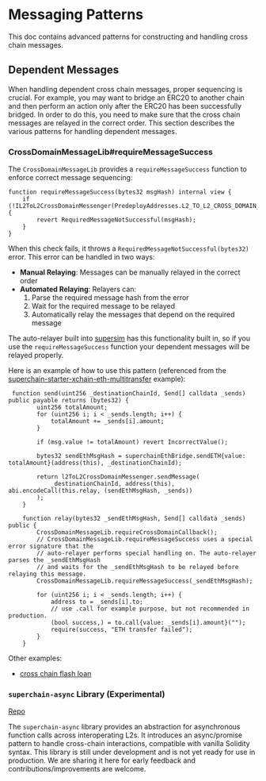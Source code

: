 # Messaging Patterns

This doc contains advanced patterns for constructing and handling cross chain messages.

## Dependent Messages

When handling dependent cross chain messages, proper sequencing is crucial. For example, you may want to bridge an ERC20 to another chain and then perform an action only after the ERC20 has been successfully bridged. In order to do this, you need to make sure that the cross chain messages are relayed in the correct order. This section describes the various patterns for handling dependent messages.

### CrossDomainMessageLib#requireMessageSuccess

The `CrossDomainMessageLib` provides a `requireMessageSuccess` function to enforce correct message sequencing:

```solidity
function requireMessageSuccess(bytes32 msgHash) internal view {
    if (!IL2ToL2CrossDomainMessenger(PredeployAddresses.L2_TO_L2_CROSS_DOMAIN_MESSENGER).successfulMessages(msgHash)) {
        revert RequiredMessageNotSuccessful(msgHash);
    }
}
```

When this check fails, it throws a `RequiredMessageNotSuccessful(bytes32)` error. This error can be handled in two ways:

- **Manual Relaying**: Messages can be manually relayed in the correct order
- **Automated Relaying**: Relayers can:
   1. Parse the required message hash from the error
   2. Wait for the required message to be relayed
   3. Automatically relay the messages that depend on the required message

The auto-relayer built into [supersim](https://github.com/ethereum-optimism/supersim) has this functionality built in, so if you use the `requireMessageSuccess` function your dependent messages will be relayed properly.

Here is an example of how to use this pattern (referenced from the [superchain-starter-xchain-eth-multitransfer](https://github.com/ethereum-optimism/superchain-starter-xchain-eth-multitransfer/blob/main/contracts/src/CrossChainETHMultitransfer.sol) example):

```solidity
 function send(uint256 _destinationChainId, Send[] calldata _sends) public payable returns (bytes32) {
        uint256 totalAmount;
        for (uint256 i; i < _sends.length; i++) {
            totalAmount += _sends[i].amount;
        }

        if (msg.value != totalAmount) revert IncorrectValue();

        bytes32 sendEthMsgHash = superchainEthBridge.sendETH{value: totalAmount}(address(this), _destinationChainId);

        return l2ToL2CrossDomainMessenger.sendMessage(
            _destinationChainId, address(this), abi.encodeCall(this.relay, (sendEthMsgHash, _sends))
        );
    }

    function relay(bytes32 _sendEthMsgHash, Send[] calldata _sends) public {
        CrossDomainMessageLib.requireCrossDomainCallback();
        // CrossDomainMessageLib.requireMessageSuccess uses a special error signature that the
        // auto-relayer performs special handling on. The auto-relayer parses the _sendEthMsgHash
        // and waits for the _sendEthMsgHash to be relayed before relaying this message.
        CrossDomainMessageLib.requireMessageSuccess(_sendEthMsgHash);

        for (uint256 i; i < _sends.length; i++) {
            address to = _sends[i].to;
            // use .call for example purpose, but not recommended in production.
            (bool success,) = to.call{value: _sends[i].amount}("");
            require(success, "ETH transfer failed");
        }
    }

```

Other examples:
- [cross chain flash loan](https://github.com/ethereum-optimism/superchain-starter-xchain-flash-loan-example/blob/8de92ae1e17ae24672cc32c03c88f2edd4121703/contracts/src/CrosschainFlashLoanBridge.sol#L95)

### `superchain-async` Library (**Experimental**)

[Repo](https://github.com/ben-chain/superchain-async/tree/main)

The `superchain-async` library provides an abstraction for asynchronous function calls across interoperating L2s. It introduces an async/promise pattern to handle cross-chain interactions, compatible with vanilla Solidity syntax. This library is still under development and is not yet ready for use in production. We are sharing it here for early feedback and contributions/improvements are welcome.
